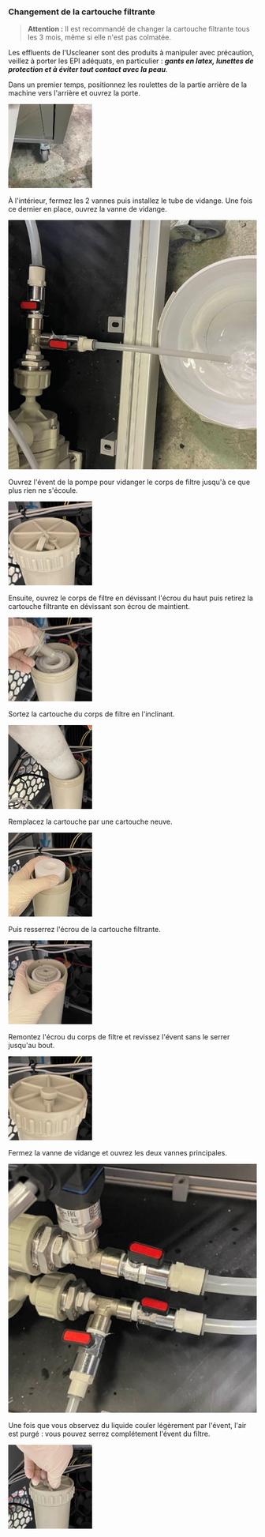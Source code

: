 ### Changement de la cartouche filtrante

> **Attention :** Il est recommandé de changer la cartouche filtrante tous les 3 mois, même si elle n'est pas colmatée.

Les effluents de l'Uscleaner sont des produits à manipuler avec précaution, veillez à porter les EPI adéquats, en particulier : ***gants en latex, lunettes de protection et à éviter tout contact avec la peau***.

Dans un premier temps, positionnez les roulettes de la partie arrière de la machine vers l'arrière et ouvrez la porte.

![Ouverture porte](Image1.jpg)


À l'intérieur, fermez les 2 vannes puis installez le tube de vidange. Une fois ce dernier en place, ouvrez la vanne de vidange.

![Vannes](Image3.jpg)


Ouvrez l'évent de la pompe pour vidanger le corps de filtre jusqu'à ce que plus rien ne s'écoule. 

![Ouverture évent pompe](Image4.jpg)


Ensuite, ouvrez le corps de filtre en dévissant l'écrou du haut puis retirez la cartouche filtrante en dévissant son écrou de maintient.

![Retirer écrou cartouche](Image6.jpg)

Sortez la cartouche du corps de filtre en l'inclinant.

![Retirer cartouche](Image7.jpg)

Remplacez la cartouche par une cartouche neuve.

![Insertion cartouche neuve](Image8.jpg)

Puis resserrez l'écrou de la cartouche filtrante.

![Resserrer écrou cartouche](Image9.jpg)

Remontez l'écrou du corps de filtre et revissez l'évent sans le serrer jusqu'au bout.

![Fermeture écrou corps de filtre](Image10.jpg)

Fermez la vanne de vidange et ouvrez les deux vannes principales.

![Fermeture vanne de vidange, ouverture vannes principales](Image11.jpg)

Une fois que vous observez du liquide couler légèrement par l'évent, l'air est purgé : vous pouvez serrez complétement l'évent du filtre.

![Serrage complet évent](Image12.jpg)
